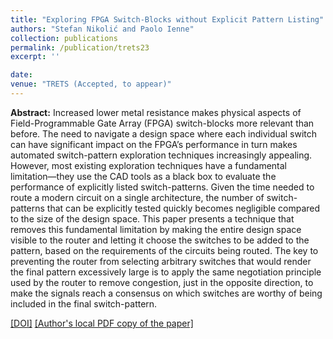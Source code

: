 ```yaml
---
title: "Exploring FPGA Switch-Blocks without Explicit Pattern Listing"
authors: "Stefan Nikolić and Paolo Ienne"
collection: publications
permalink: /publication/trets23
excerpt: ''

date: 
venue: "TRETS (Accepted, to appear)"
---
```


**Abstract:** Increased lower metal resistance makes physical aspects of Field-Programmable Gate Array (FPGA) switch-blocks more relevant than before. The need to navigate a design space where each individual switch can have significant impact on the FPGA’s performance in turn makes automated switch-pattern exploration techniques increasingly appealing. However, most existing exploration techniques have a fundamental limitation—they use the CAD tools as a black box to evaluate the performance of explicitly listed switch-patterns. Given the time needed to route a modern circuit on a single architecture, the number of switch-patterns that can be explicitly tested quickly becomes negligible compared to the size of the design space. This paper presents a technique that removes this fundamental limitation by making the entire design space visible to the router and letting it choose the switches to be added to the pattern, based on the requirements of the circuits being routed. The key to preventing the router from selecting arbitrary switches that would render the final pattern excessively large is to apply the same negotiation principle used by the router to remove congestion, just in the opposite direction, to make the signals reach a consensus on which switches are worthy of being included in the final switch-pattern.

[[DOI]](https://doi.org/10.1145/3597417)
[[Author's local PDF copy of the paper]](http://stefannikolicns.github.io/files/Nikolic_and_Ienne___Exploring_FPGA_Switch_Blocks_without_Explicit_Pattern_Listing___2023.pdf)
